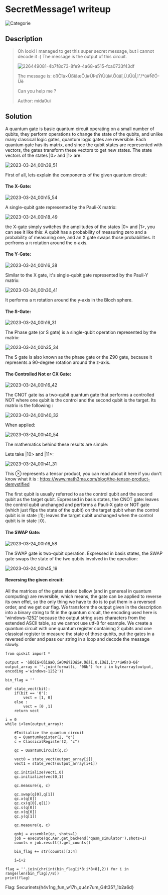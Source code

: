 # SecretMessage1 writeup
![Categorie](https://img.shields.io/badge/Category-Quantum-blue?style=for-the-badge)

## Description

>Oh look! I managed to get this super secret message, but i cannot decode it :( The message is the output of this circuit.
>
>![226449081-4b7f8c73-8fe9-4a68-a515-fca0733f43df](https://user-images.githubusercontent.com/68945305/227240203-d0370ac5-878c-4283-8604-d0ca57514d69.png)
>
>The message is: òßÒïá×ÙßìâæÔ,í#ÙÞúÝïÙúî#.Ôúãï,Ù.ïÛúÎ,ì"/*ú#Ñ!Ó-Üë
>
>Can you help me ?
>
>Author: mida0ui

## Solution

A quantum gate is basic quantum circuit operating on a small number of qubits, they perform operations to change the state of the qubits, and unlike many classical logic gates, quantum logic gates are reversible.
Each quantum gate has its matrix, and since the qubit states are represented with vectors, the gates transform these vectors to get new states.
The state vectors of the states |0> and |1> are:

![2023-03-24_00h39_51](https://user-images.githubusercontent.com/68945305/227387829-286fd428-c826-4f30-8264-ea534bff4060.png)

First of all, lets explain the components of the given quantum circuit:
#### The X-Gate:
![2023-03-24_00h15_54](https://user-images.githubusercontent.com/68945305/227385150-7ef68a9d-5df0-44f1-8a15-3cd7ef30c3a1.png)

A single-qubit gate represented by the Pauli-X matrix:

![2023-03-24_00h18_49](https://user-images.githubusercontent.com/68945305/227385473-bec4a07f-9c72-4cdd-bcb3-1d74bf6f60d6.png)

the X-gate simply switches the amplitudes of the states |0> and |1>, you can see it like this: A qubit has a probability of measuring zero and a probability of measuring one, and an X gate swaps those probabilities. It perfroms a π rotation around the x-axis.

#### The Y-Gate:
![2023-03-24_00h16_38](https://user-images.githubusercontent.com/68945305/227386762-efc389e2-0fc7-40df-a1d4-ce875cc796b7.png)

Similar to the X gate, it's single-qubit gate represented by the Pauli-Y matrix:

![2023-03-24_00h30_41](https://user-images.githubusercontent.com/68945305/227386943-e500f1df-3336-46e4-9e04-77b4712c0a66.png)

It performs a π rotation around the y-axis in the Bloch sphere.

#### The S-Gate:
![2023-03-24_00h16_31](https://user-images.githubusercontent.com/68945305/227387496-b3b2db78-49ab-461e-aa20-6bc45a8a2175.png)

The Phase gate (or S gate) is a single-qubit operation represented by the matrix:

![2023-03-24_00h35_34](https://user-images.githubusercontent.com/68945305/227387322-15c87f80-6249-4b31-b330-320e1527e89f.png)

The S gate is also known as the phase gate or the Z90 gate, because it represents a 90-degree rotation around the z-axis.

#### The Controlled Not or CX Gate:
![2023-03-24_00h16_42](https://user-images.githubusercontent.com/68945305/227387580-b1f2e3e5-a042-4cd9-ab1a-85efe86e6f7e.png)

The CNOT gate iss a two-qubit quantum gate that performs a controlled NOT where one qubit is the control and the second qubit is the target. Its matrix is the following :

![2023-03-24_00h40_32](https://user-images.githubusercontent.com/68945305/227387914-12ac7b4b-7a8a-454b-9b72-7168e05c378a.png)

When applied:

![2023-03-24_00h40_54](https://user-images.githubusercontent.com/68945305/227387960-e482bfa2-1ef5-40dd-837d-ac00bb5b5a8d.png)

The mathematics behind these results are simple:

Lets take |10> and |11>:

![2023-03-24_00h41_31](https://user-images.githubusercontent.com/68945305/227388030-6a777d62-5c66-4930-ad04-8d80a4cc8209.png)

This ⊗ represents a tensor product, you can read about it here if you don't know what it is : https://www.math3ma.com/blog/the-tensor-product-demystified

The first qubit is usually referred to as the control qubit and the second qubit as the target qubit. Expressed in basis states, the CNOT gate: leaves the control qubit unchanged and performs a Pauli-X gate or NOT gate (which just flips the state of the qubit) on the target qubit when the control qubit is in state ∣1⟩; leaves the target qubit unchanged when the control qubit is in state ∣0⟩.

#### The SWAP Gate:
![2023-03-24_00h16_58](https://user-images.githubusercontent.com/68945305/227388440-e82427d9-a370-40cb-bbeb-57b4ed6e79f9.png)

The SWAP gate is two-qubit operation. Expressed in basis states, the SWAP gate swaps the state of the two qubits involved in the operation:

![2023-03-24_00h45_19](https://user-images.githubusercontent.com/68945305/227388502-2d56a22c-9f23-445f-a93f-ac1861661171.png)

#### Reversing the given circuit:

All the matrices of the gates stated bellow (and in genereal in quantum computing) are reversible, which means, the gate can be applied to reverse its own effet, so the only thing we have to do is to put them in a reversed order, and we get our flag.
We transform the output given in the description into a binary string to fit in the quantum circuit, the encoding used here is 'windows-1252' because the output string uses characters from the extended ASCII table, so we cannot use utf-8 for example. We create a quantum circuit with one quantum register containing 2 qubits and one classical register to measure the state of those qubits, put the gates in a reversed order and pass our string in a loop and decode the message slowly.

```
from qiskit import *

output = 'òßÒïá×ÙßìâæÔ,í#ÙÞúÝïÙúî#.Ôúãï,Ù.ïÛúÎ,ì"/*ú#Ñ!Ó-Üë'
output_array = ''.join(format(i, '08b') for i in bytearray(output, encoding ='windows-1252'))

bin_flag = ''

def state_vect(bit):
    if(bit == '0'):
        vect = [1, 0]
    else : 
        vect = [0 ,1]
    return vect

i = 0
while i<len(output_array):
    
    #Initialize the quantum circuit
    q = QuantumRegister(2, "q")
    c = ClassicalRegister(2, "c")
    
    qc = QuantumCircuit(q,c)

    vect0 = state_vect(output_array[i])
    vect1 = state_vect(output_array[i+1])

    qc.initialize(vect1,0)
    qc.initialize(vect0,1)
    
    qc.measure(q, c)

    qc.swap(q[0],q[1])
    qc.x(q[0])
    qc.cx(q[0],q[1])
    qc.s(q[0])
    qc.x(q[0])
    qc.y(q[1])

    qc.measure(q, c)
    
    qobj = assemble(qc, shots=1)
    job = execute(qc,Aer.get_backend('qasm_simulator'),shots=1)
    counts = job.result().get_counts()
    
    bin_flag += str(counts)[2:4]

    i=i+2
    
flag = ''.join(chr(int(bin_flag[i*8:i*8+8],2)) for i in range(len(bin_flag)//8))
print(flag)
```
Flag: Securinets{h4v1ng_fun_w17h_qu4n7um_G4t35?_1b2a6d}

